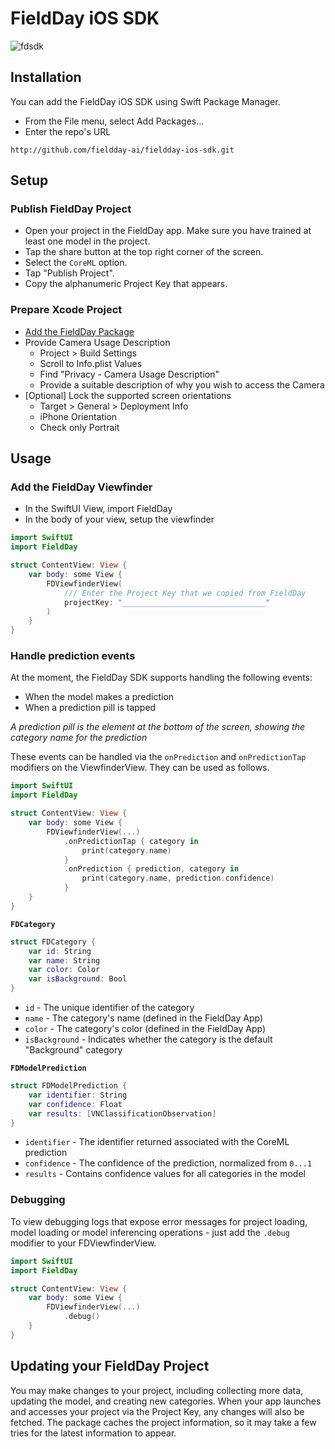 # FieldDay iOS SDK
![fdsdk](https://github.com/fieldday-ai/fieldday-ios-sdk/assets/58298401/49097712-e46d-4fa8-91b7-28c648f47926)

## Installation

You can add the FieldDay iOS SDK using Swift Package Manager.
- From the File menu, select Add Packages...
- Enter the repo's URL
```
http://github.com/fieldday-ai/fieldday-ios-sdk.git
```

## Setup
### Publish FieldDay Project

-   Open your project in the FieldDay app. Make sure you have trained at least one model in the project.
-   Tap the share button at the top right corner of the screen.
-   Select the `CoreML` option.
-   Tap "Publish Project".
-   Copy the alphanumeric Project Key that appears.

### Prepare Xcode Project

-   [Add the FieldDay Package](#installation)
-   Provide Camera Usage Description
    -   Project > Build Settings
    -   Scroll to Info.plist Values
    -   Find "Privacy - Camera Usage Description"
    -   Provide a suitable description of why you wish to access the Camera
-   [Optional] Lock the supported screen orientations
    -   Target > General > Deployment Info
    -   iPhone Orientation
    -   Check only Portrait

## Usage
### Add the FieldDay Viewfinder

-   In the SwiftUI View, import FieldDay
-   In the body of your view, setup the viewfinder

```swift
import SwiftUI
import FieldDay

struct ContentView: View {
    var body: some View {
        FDViewfinderView(
            /// Enter the Project Key that we copied from FieldDay
            projectKey: "________________________________"
        )
    }
}
```
    
### Handle prediction events

At the moment, the FieldDay SDK supports handling the following events:
-   When the model makes a prediction
-   When a prediction pill is tapped

*A prediction pill is the element at the bottom of the screen, showing the category name for the prediction*

These events can be handled via the `onPrediction` and `onPredictionTap` modifiers on the ViewfinderView. They can be used as follows.

```swift
import SwiftUI
import FieldDay

struct ContentView: View {
    var body: some View {
        FDViewfinderView(...)
            .onPredictionTap { category in
                print(category.name)
            }
            .onPrediction { prediction, category in
                print(category.name, prediction.confidence)
            }
    }
}
```

**`FDCategory`**
```swift
struct FDCategory {
    var id: String
    var name: String
    var color: Color
    var isBackground: Bool
}
```
- `id` - The unique identifier of the category
- `name` - The category's name (defined in the FieldDay App)
- `color` - The category's color (defined in the FieldDay App)
- `isBackground` - Indicates whether the category is the default "Background" category

**`FDModelPrediction`**
```swift
struct FDModelPrediction {
    var identifier: String
    var confidence: Float
    var results: [VNClassificationObservation]
}
```
- `identifier` - The identifier returned associated with the CoreML prediction
- `confidence` - The confidence of the prediction, normalized from `0...1`
- `results` - Contains confidence values for all categories in the model

### Debugging
To view debugging logs that expose error messages for project loading, model loading or model inferencing operations - just add the `.debug` modifier to your FDViewfinderView.
```swift
import SwiftUI
import FieldDay

struct ContentView: View {
    var body: some View {
        FDViewfinderView(...)
            .debug()
    }
}
```

## Updating your FieldDay Project

You may make changes to your project, including collecting more data, updating the model, and creating new categories. 
When your app launches and accesses your project via the Project Key, any changes will also be fetched. The package caches the project information, so it may take a few tries for the latest information to appear.  
